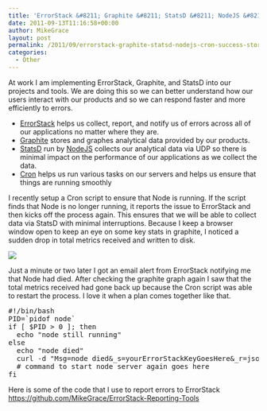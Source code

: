 ```yaml
---
title: 'ErrorStack &#8211; Graphite &#8211; StatsD &#8211; NodeJS &#8211; Cron Success Story'
date: 2011-09-13T11:16:58+00:00
author: MikeGrace
layout: post
permalink: /2011/09/errorstack-graphite-statsd-nodejs-cron-success-story/
categories:
  - Other
---
```

At work I am implementing ErrorStack, Graphite, and StatsD into our projects and tools. We are doing this so we can better understand how our users interact with our products and so we can respond faster and more efficiently to errors.

  * [ErrorStack](http://errorstack.com/) helps us collect, report, and notify us of errors across all of our applications no matter where they are.
  * [Graphite](http://graphite.wikidot.com/) stores and graphes analytical data provided by our products.
  * [StatsD](https://github.com/etsy/statsd) run by [NodeJS](http://nodejs.org/) collects our analytical data via UDP so there is minimal impact on the performance of our applications as we collect the data.
  * [Cron](http://en.wikipedia.org/wiki/Cron) helps us run various tasks on our servers and helps us ensure that things are running smoothly

<div>
  I recently setup a Cron script to ensure that Node is running. If the script finds that Node is no longer running, it reports the issue to ErrorStack and then kicks off the process again. This ensures that we will be able to collect data via StatsD with minimal interruptions. Because I keep a browser window open to keep an eye on some key stats in graphite, I noticed a sudden drop in total metrics received and written to disk.
</div>

![](http://mikegrace.s3.amazonaws.com/geek-blog/drop-in-stats-graphite.jpg)

Just a minute or two later I got an email alert from ErrorStack notifying me that Node had died. After checking the graphite graph again I saw that the total metrics received had gone back up because the Cron script was able to restart the process. I love it when a plan comes together like that.

<pre lang="bash">#!/bin/bash
PID=`pidof node`
if [ $PID > 0 ]; then
  echo "node still running"
else
  echo "node died"
  curl -d "Msg=node died&_s=yourErrorStackKeyGoesHere&_r=json" http://www.errorstack.com/submit
  # command to start node server again goes here
fi</pre>

Here is some of the code that I use to report errors to ErrorStack <https://github.com/MikeGrace/ErrorStack-Reporting-Tools>